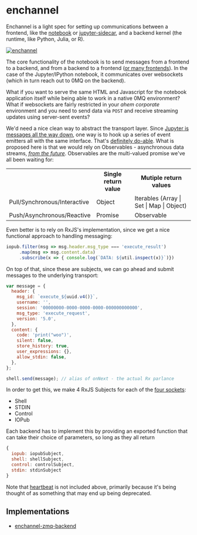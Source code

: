 # enchannel

Enchannel is a light spec for setting up communications between a frontend, like the [notebook](https://github.com/jupyter/notebook) or [jupyter-sidecar](https://github.com/nteract/jupyter-sidecar), and a backend kernel (the runtime, like Python, Julia, or R).

[![enchannel](https://cloud.githubusercontent.com/assets/836375/12282043/b19bb16e-b960-11e5-8661-ce2111ec0417.png)](https://cloud.githubusercontent.com/assets/836375/12282043/b19bb16e-b960-11e5-8661-ce2111ec0417.png)

The core functionality of the notebook is to send messages from a frontend to a backend, and from a backend to a frontend ([or many frontends](https://github.com/nteract/jupyter-sidecar)). In the case of the Jupyter/IPython notebook, it communicates over websockets (which in turn reach out to 0MQ on the backend).

What if you want to serve the same HTML and Javascript for the notebook application itself while being able to work in a native 0MQ environment? What if websockets are fairly restricted in your *ahem corporate* environment and you need to send data via `POST` and receive streaming updates using server-sent events?

We'd need a nice clean way to abstract the transport layer. Since [Jupyter is messages all the way down](http://jupyter-client.readthedocs.org/en/latest/messaging.html), one way is to hook up a series of event emitters all with the same interface. That's [definitely do-able](https://github.com/nteract/jupyter-transport-wrapper). What is proposed here is that we would rely on Observables - asynchronous data streams, [*from the future*](https://zenparsing.github.io/es-observable/). Observables are the multi-valued promise we've all been waiting for:

<table>
   <th></th><th>Single return value</th><th>Mutiple return values</th>
   <tr>
      <td>Pull/Synchronous/Interactive</td>
      <td>Object</td>
      <td>Iterables (Array | Set | Map | Object)</td>
   </tr>
   <tr>
      <td>Push/Asynchronous/Reactive</td>
      <td>Promise</td>
      <td>Observable</td>
   </tr>
</table>

Even better is to rely on RxJS's implementation, since we get a nice functional approach to handling messaging:

```javascript
iopub.filter(msg => msg.header.msg_type === 'execute_result')
     .map(msg => msg.content.data)
     .subscribe(x => { console.log(`DATA: ${util.inspect(x)}`)})
```

On top of that, since these are subjects, we can go ahead and submit messages to the underlying transport:

```javascript
var message = {
  header: {
    msg_id: `execute_${uuid.v4()}`,
    username: '',
    session: '00000000-0000-0000-0000-000000000000',
    msg_type: 'execute_request',
    version: '5.0',
  },
  content: {
    code: 'print("woo")',
    silent: false,
    store_history: true,
    user_expressions: {},
    allow_stdin: false,
  },
};

shell.send(message); // alias of onNext - the actual Rx parlance
```

In order to get this, we make 4 RxJS Subjects for each of the [four sockets](http://jupyter-client.readthedocs.org/en/latest/messaging.html):

* Shell
* STDIN
* Control
* IOPub

Each backend has to implement this by providing an exported function that can take their choice of parameters, so long as they all return 

```javascript
{
  iopub: iopubSubject,
  shell: shellSubject,
  control: controlSubject,
  stdin: stdinSubject
}
```

Note that [heartbeat](http://jupyter-client.readthedocs.org/en/latest/messaging.html#heartbeat-for-kernels) is not included above, primarily because it's being thought of as something that may end up being deprecated.

## Implementations

* [enchannel-zmq-backend](https://github.com/nteract/enchannel-zmq-backend)
